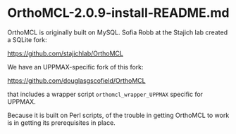 OrthoMCL-2.0.9-install-README.md
================================

OrthoMCL is originally built on MySQL.  Sofia Robb at the Stajich lab created a SQLite fork:

<https://github.com/stajichlab/OrthoMCL>

We have an UPPMAX-specific fork of this fork:

<https://github.com/douglasgscofield/OrthoMCL>

that includes a wrapper script `orthomcl_wrapper_UPPMAX` specific for UPPMAX.

Because it is built on Perl scripts, of the trouble in getting OrthoMCL to work
is in getting its prerequisites in place.

